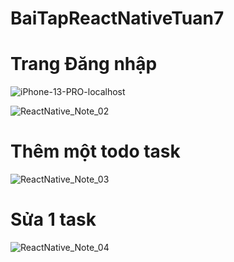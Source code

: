 # BaiTapReactNativeTuan7

<h1>Trang Đăng nhập</h1>

![iPhone-13-PRO-localhost](https://github.com/user-attachments/assets/d745d95b-f752-46dc-a58d-90a44d644fe0)

![ReactNative_Note_02](https://github.com/user-attachments/assets/23c8d08e-b8f3-4e97-8a06-b3fb019f4c09)

<h1>Thêm một todo task</h1>


![ReactNative_Note_03](https://github.com/user-attachments/assets/7f8ab828-e961-4647-85c8-35d87d80e3f8)


<h1>Sửa 1 task</h1>

![ReactNative_Note_04](https://github.com/user-attachments/assets/47aa7880-fb5c-4c33-8e62-c45789440dd7)


